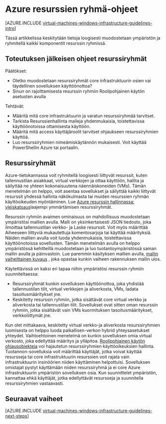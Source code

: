 <properties
    pageTitle="Resurssin ryhmittelee ohjeet | Microsoft Azure"
    description="Lisätietoja käyttöönoton resurssiryhmät Azure infrastruktuuripalvelut keskeisiä suunnittelu ja käyttöönotto ohjeita."
    documentationCenter=""
    services="virtual-machines-windows"
    authors="iainfoulds"
    manager="timlt"
    editor=""
    tags="azure-resource-manager"/>

<tags
    ms.service="virtual-machines-windows"
    ms.workload="infrastructure-services"
    ms.tgt_pltfrm="vm-windows"
    ms.devlang="na"
    ms.topic="article"
    ms.date="09/08/2016"
    ms.author="iainfou"/>

# <a name="azure-resource-group-guidelines"></a>Azure resurssien ryhmä-ohjeet

[AZURE.INCLUDE [virtual-machines-windows-infrastructure-guidelines-intro](../../includes/virtual-machines-windows-infrastructure-guidelines-intro.md)] 

Tässä artikkelissa keskitytään tietoja loogisesti muodostetaan ympäristön ja ryhmitellä kaikki komponentit resurssin ryhmissä.


## <a name="implementation-guidelines-for-resource-groups"></a>Toteutuksen jälkeisen ohjeet resurssiryhmät

Päätökset:

- Oletko muodostetaan resurssiryhmät core infrastruktuurin osien vai täydellinen sovelluksen käyttöönottoa?
- Sinun on rajoittamisesta resurssin ryhmiin Roolipohjainen käytön asetusten avulla

Tehtävät:

- Määritä mitä core infrastruktuurin ja varatun resurssiryhmää tarvitset.
- Tarkista Resurssienhallinta malleja yhdenmukaisia, toistettavissa käyttöönotoissa ottamisesta käyttöön.
- Määritä mitä access käyttäjäroolit tarvitset ohjaukseen resurssiryhmien käyttöä.
- Luo resurssiryhmien nimeämiskäytännön mukaisesti. Voit käyttää PowerShellin Azure tai portaalin.


## <a name="resource-groups"></a>Resurssiryhmät

Azure-tietokannassa voit ryhmitellä loogisesti liittyvät resurssit, kuten tallennustilan asiakkaat, virtual verkkojen ja ottaa käyttöön, hallita ja säilyttää ne yhteen kokonaisuutena näennäiskoneiden (VMs). Tämän menetelmän on helppo, voit asentaa sovellukset ja säilyttää kaikki liittyvät resurssit yhdessä hallinta näkökulmasta tai muiden resurssien ryhmän käyttöoikeuden myöntäminen. Lue [Azure resurssin hallinnassa: yleiskatsaus](../azure-resource-manager/resource-group-overview.md)laajempi ymmärtämisen resurssiryhmät.

Resurssin ryhmiin avaimen ominaisuus on mahdollisuus muodostetaan ympäristösi mallien avulla. Malli on yksinkertaisesti JSON tiedosto, joka ilmoittaa tallennustilan verkko- ja Laske resurssit. Voit myös määrittää Aiheeseen liittyviä mukautettuja komentosarjoja tai käyttää määrityksiä. Näiden mallien avulla voit luoda yhdenmukaisia, toistettavissa käyttöönotoissa sovellusten. Tämän menetelmän avulla on helppo ympäristössä kehitteillä muodostetaan ja luo tuotantoympäristössä saman mallin avulla ja päinvastoin. Lue paremmin käsityksen mallien avulla, [mallin vaiheittainen kuvaus](../resource-manager-template-walkthrough.md) , joka opastaa kunkin vaiheen rakennuksen mallin ulos.

Käytettävissä on kaksi eri tapaa niihin ympäristösi resurssin ryhmiin suunniteltaessa:

- Resurssiryhmät kunkin sovelluksen käyttöönottoa, joka yhdistää tallennustilan tilit, virtual verkkojen ja aliverkosta, VMs, ladata tasoitusmääritykset jne.
- Keskitetty resurssin ryhmiin, jotka sisältävät core virtual verkko ja aliverkosta tai tallennustilan tilit. Sovellukset ovat sitten oman resurssin ryhmiin, jotka sisältävät vain VMs kuormituksen tasoitusmääritykset, verkkoliittymät jne.

Kun olet mittakaava, keskitetty virtual verkko-ja aliverkosta resurssiryhmien luomisesta on helppo luoda paikallisen-verkon hybrid yhteysasetukset yhteydet. Vaihtoehtoinen menetelmä on kunkin sovelluksen omia virtual verkosto, joka edellyttää määritys ja ylläpitoa.  [Roolipohjainen käytön ohjausobjekteja](../active-directory/role-based-access-control-what-is.md) voi hajautetun resurssiryhmien käyttöoikeuksien hallinta. Tuotannon-sovelluksia voit määrittää käyttäjät, jotka voivat käyttää resursseja tai core infrastruktuurin resurssien voit rajata vain infrastruktuurin insinöörien niiden käyttäminen helpottuisi. Sovelluksen omistajat pystyt käyttämään niiden resurssiryhmä ja ei core Azure infrastruktuurin ympäristön sovelluksen osia. Kun suunnittelet ympäristön, kannattaa ehkä käyttäjät, jotka edellyttävät resursseja ja suunnitella resurssiryhmien vastaavasti. 


## <a name="next-steps"></a>Seuraavat vaiheet

[AZURE.INCLUDE [virtual-machines-windows-infrastructure-guidelines-next-steps](../../includes/virtual-machines-windows-infrastructure-guidelines-next-steps.md)] 